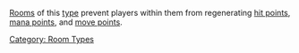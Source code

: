 [Rooms](:Category:_Rooms "wikilink") of this
[type](:Category:_Room_Types "wikilink") prevent players within them
from regenerating [hit points](Hit_Points "wikilink"), [mana
points](Mana_Points "wikilink"), and [move
points](Move_Points "wikilink").

[Category: Room Types](Category:_Room_Types "wikilink")
